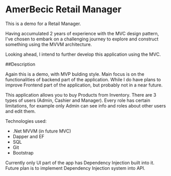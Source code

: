 # AmerBecic Retail Manager
This is a demo for a Retail Manager. 


Having accumulated 2 years of experience with the MVC design pattern, I've chosen to embark on a challenging journey to explore and construct something using the MVVM architecture. 

Looking ahead, I intend to further develop this application using the MVC.

##Description

Again this is a demo, with MVP bulding style. Main focus is on the functionalities of backend part of the application.
While I do have plans to improve Frontend part of the application, but probably not in a near future.

This application allows you to buy Products from Inventory. 
There are 3 types of users (Admin, Cashier and Manager).
Every role has certain limitations, for example only Admin can see info and roles about other users and edit them.

Technologies used:

- .Net MVVM (in future MVC)
- Dapper and EF
- SQL
- Git
- Bootstrap

Currently only UI part of the app has Dependency Injection built into it.
Future plan is to implement Dependency Injection system into API.


